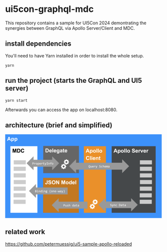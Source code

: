 # ui5con-graphql-mdc
This repository contains a sample for UI5Con 2024 demontrating the synergies between GraphQL via Apollo Server/Client and MDC.

## install dependencies
You'll need to have Yarn installed in order to install the whole setup. 
```console
yarn
```

## run the project (starts the GraphQL and UI5 server)
```console
yarn start
```
Afterwards you can access the app on localhost:8080.

## architecture (brief and simplified)
![app](app.png)


## related work
https://github.com/petermuessig/ui5-sample-apollo-reloaded
